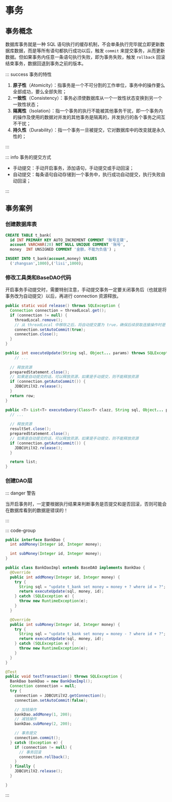 # 事务

## 事务概念

数据库事务就是一种 SQL 语句执行的缓存机制，不会单条执行完毕就立即更新数据库数据，而是等所有语句都执行成功以后，触发 `commit` 来提交事务，从而更新数据。但如果事务内任意一条语句执行失败，即为事务失败，触发 `rollback` 回滚结束事务，数据回退到事务之前的版本。

::: success 事务的特性

1. **原子性**（Atomicity）：指事务是一个不可分割的工作单位，事务中的操作要么全部成功，要么全部失败；
2. **一致性**（Consistency）：事务必须使数据库从一个一致性状态变换到另一个一致性状态；
3. **隔离性**（Isolation）：指一个事务的执行不能被其他事务干扰，即一个事务内的操作及使用的数据对并发的其他事务是隔离的，并发执行的各个事务之间互不干扰；
4. **持久性**（Durability）：指一个事务一旦被提交，它对数据库中的改变就是永久性的；

:::

::: info 事务的提交方式

- 手动提交：手动开启事务，添加语句，手动提交或手动回滚；
- 自动提交：每条语句自动存储到一个事务中，执行成功自动提交，执行失败自动回滚；

:::



## 事务案例

### 创建数据库表

```sql
CREATE TABLE t_bank(
  id INT PRIMARY KEY AUTO_INCREMENT COMMENT '账号主键',
  account VARCHAR(20) NOT NULL UNIQUE COMMENT '账号',
  money  INT UNSIGNED COMMENT '金额，不能为负值') ;

INSERT INTO t_bank(account,money) VALUES
  ('zhangsan',1000),('lisi',1000);
```



### 修改工具类和BaseDAO代码

开启事务手动提交时，需要特别注意，手动提交事务一定要关闭事务后（也就是将事务改为自动提交）以后，再进行 connection 资源释放。

```java [JDBCUtils] {6}
public static void release() throws SQLException {
  Connection connection = threadLocal.get();
  if (connection != null) {
    threadLocal.remove();
    // 从 threadLocal 中移除之后，将自动提交置为 true，确保后续获取连接操作时是 自动提交
    connection.setAutoCommit(true);
    connection.close();
  }
}
```

```java {7-9,20-22}
public int executeUpdate(String sql, Object... params) throws SQLException {
	// ...
  
  // 释放资源
  preparedStatement.close();
  // 如果是自动提交的话，可以释放资源，如果是手动提交，则不能释放资源
  if (connection.getAutoCommit()) {
    JDBCUtilV2.release();
  }
  return row;
}

public <T> List<T> executeQuery(Class<T> clazz, String sql, Object... params) throws Exception {
  // ...
  
  // 释放资源
  resultSet.close();
  preparedStatement.close();
  // 如果是自动提交的话，可以释放资源，如果是手动提交，则不能释放资源
  if (connection.getAutoCommit()) {
    JDBCUtilV2.release();
  }

  return list;
}
```



### 创建DAO层

::: danger 警告

当开启事务时，一定要根据执行结果来判断事务是否提交和是否回滚，否则可能会在数据库看到的数据是错误的！

::: 

::: code-group

```java [BankDao]
public interface BankDao {
  int addMoney(Integer id, Integer money);

  int subMoney(Integer id, Integer money);
}
```

```java [BankImpl]
public class BankDaoImpl extends BaseDAO implements BankDao {
  @Override
  public int addMoney(Integer id, Integer money) {
    try {
      String sql = "update t_bank set money = money + ? where id = ?";
      return executeUpdate(sql, money, id);
    } catch (SQLException e) {
      throw new RuntimeException(e);
    }
  }

  @Override
  public int subMoney(Integer id, Integer money) {
    try {
      String sql = "update t_bank set money = money - ? where id + ?";
      return executeUpdate(sql, money, id);
    } catch (SQLException e) {
      throw new RuntimeException(e);
    }
  }
}
```

```java [单元测试] {15,19}
@Test
public void testTransaction() throws SQLException {
  BankDao bankDao = new BankDaoImpl();
  Connection connection = null;
  try {
    connection = JDBCUtilV2.getConnection();
    connection.setAutoCommit(false);

    // 加钱操作
    bankDao.addMoney(1, 200);
    // 减钱操作
    bankDao.subMoney(2, 200);

    // 事务提交
    connection.commit();
  } catch (Exception e) {
    if (connection != null) {
      // 事务回滚
      connection.rollback();
    }
  } finally {
    JDBCUtilV2.release();
  }

}
```

:::